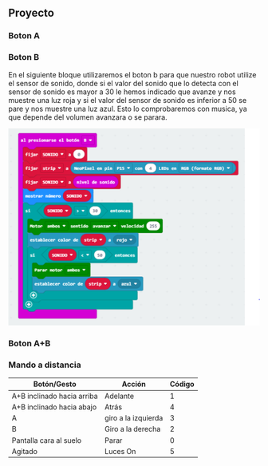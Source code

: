 ## Proyecto 

### Boton A







### Boton B

En el siguiente bloque utilizaremos el boton b para que nuestro robot utilize el sensor de sonido, donde si el valor del sonido que lo detecta con el sensor de sonido es mayor a 30 le hemos indicado que avanze y nos muestre una luz roja y si el valor del sensor de sonido es inferior a 50 se pare y nos muestre una luz azul. Esto lo comprobaremos con musica, ya que depende del volumen avanzara o se parara.

![image](botonb.PNG)

### Boton A+B

### Mando a distancia

|Botón/Gesto| Acción|Código
| --- | --- | ---
|A+B inclinado hacia arriba|Adelante| 1
|A+B inclinado hacia abajo|Atrás|4
|A|giro a la izquierda|3
|B|Giro a la derecha|2    
|Pantalla cara al suelo|Parar|0
| Agitado | Luces On |5

